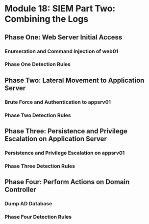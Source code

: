 # Module 18: SIEM Part Two: Combining the Logs

## Phase One: Web Server Initial Access

### Enumeration and Command Injection of web01



### Phase One Detection Rules



## Phase Two: Lateral Movement to Application Server

### Brute Force and Authentication to appsrv01



### Phase Two Detection Rules



## Phase Three: Persistence and Privilege Escalation on Application Server

### Persistence and Privilege Escalation on appsrv01



### Phase Three Detection Rules



## Phase Four: Perform Actions on Domain Controller

### Dump AD Database



### Phase Four Detection Rules


